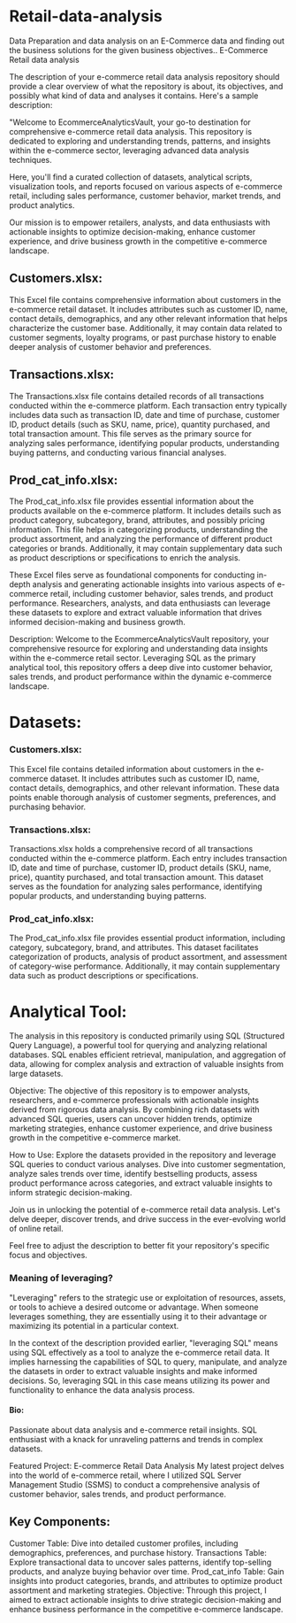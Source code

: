 # Retail-data-analysis
Data Preparation and data analysis on an E-Commerce data and finding out the business solutions for the given business objectives.. 
E-Commerce Retail data analysis


The description of your e-commerce retail data analysis repository should provide a clear overview of what the repository is about, its objectives, and possibly what kind of data and analyses it contains. Here's a sample description:

"Welcome to EcommerceAnalyticsVault, your go-to destination for comprehensive e-commerce retail data analysis. This repository is dedicated to exploring and understanding trends, patterns, and insights within the e-commerce sector, leveraging advanced data analysis techniques.

Here, you'll find a curated collection of datasets, analytical scripts, visualization tools, and reports focused on various aspects of e-commerce retail, including sales performance, customer behavior, market trends, and product analytics.

Our mission is to empower retailers, analysts, and data enthusiasts with actionable insights to optimize decision-making, enhance customer experience, and drive business growth in the competitive e-commerce landscape.




## Customers.xlsx:
This Excel file contains comprehensive information about customers in the e-commerce retail dataset. It includes attributes such as customer ID, name, contact details, demographics, and any other relevant information that helps characterize the customer base. Additionally, it may contain data related to customer segments, loyalty programs, or past purchase history to enable deeper analysis of customer behavior and preferences.

## Transactions.xlsx:
The Transactions.xlsx file contains detailed records of all transactions conducted within the e-commerce platform. Each transaction entry typically includes data such as transaction ID, date and time of purchase, customer ID, product details (such as SKU, name, price), quantity purchased, and total transaction amount. This file serves as the primary source for analyzing sales performance, identifying popular products, understanding buying patterns, and conducting various financial analyses.

## Prod_cat_info.xlsx:
The Prod_cat_info.xlsx file provides essential information about the products available on the e-commerce platform. It includes details such as product category, subcategory, brand, attributes, and possibly pricing information. This file helps in categorizing products, understanding the product assortment, and analyzing the performance of different product categories or brands. Additionally, it may contain supplementary data such as product descriptions or specifications to enrich the analysis.

These Excel files serve as foundational components for conducting in-depth analysis and generating actionable insights into various aspects of e-commerce retail, including customer behavior, sales trends, and product performance. Researchers, analysts, and data enthusiasts can leverage these datasets to explore and extract valuable information that drives informed decision-making and business growth.



Description:
Welcome to the EcommerceAnalyticsVault repository, your comprehensive resource for exploring and understanding data insights within the e-commerce retail sector. Leveraging SQL as the primary analytical tool, this repository offers a deep dive into customer behavior, sales trends, and product performance within the dynamic e-commerce landscape.

# Datasets:

### Customers.xlsx:
This Excel file contains detailed information about customers in the e-commerce dataset. It includes attributes such as customer ID, name, contact details, demographics, and other relevant information. These data points enable thorough analysis of customer segments, preferences, and purchasing behavior.

### Transactions.xlsx:
Transactions.xlsx holds a comprehensive record of all transactions conducted within the e-commerce platform. Each entry includes transaction ID, date and time of purchase, customer ID, product details (SKU, name, price), quantity purchased, and total transaction amount. This dataset serves as the foundation for analyzing sales performance, identifying popular products, and understanding buying patterns.

### Prod_cat_info.xlsx:
The Prod_cat_info.xlsx file provides essential product information, including category, subcategory, brand, and attributes. This dataset facilitates categorization of products, analysis of product assortment, and assessment of category-wise performance. Additionally, it may contain supplementary data such as product descriptions or specifications.


# Analytical Tool:
The analysis in this repository is conducted primarily using SQL (Structured Query Language), a powerful tool for querying and analyzing relational databases. SQL enables efficient retrieval, manipulation, and aggregation of data, allowing for complex analysis and extraction of valuable insights from large datasets.

Objective:
The objective of this repository is to empower analysts, researchers, and e-commerce professionals with actionable insights derived from rigorous data analysis. By combining rich datasets with advanced SQL queries, users can uncover hidden trends, optimize marketing strategies, enhance customer experience, and drive business growth in the competitive e-commerce market.

How to Use:
Explore the datasets provided in the repository and leverage SQL queries to conduct various analyses. Dive into customer segmentation, analyze sales trends over time, identify bestselling products, assess product performance across categories, and extract valuable insights to inform strategic decision-making.

Join us in unlocking the potential of e-commerce retail data analysis. Let's delve deeper, discover trends, and drive success in the ever-evolving world of online retail.

Feel free to adjust the description to better fit your repository's specific focus and objectives.




### Meaning of leveraging?
"Leveraging" refers to the strategic use or exploitation of resources, assets, or tools to achieve a desired outcome or advantage. When someone leverages something, they are essentially using it to their advantage or maximizing its potential in a particular context.

In the context of the description provided earlier, "leveraging SQL" means using SQL effectively as a tool to analyze the e-commerce retail data. It implies harnessing the capabilities of SQL to query, manipulate, and analyze the datasets in order to extract valuable insights and make informed decisions. So, leveraging SQL in this case means utilizing its power and functionality to enhance the data analysis process.




#### Bio:
Passionate about data analysis and e-commerce retail insights. SQL enthusiast with a knack for unraveling patterns and trends in complex datasets.

Featured Project: E-commerce Retail Data Analysis
My latest project delves into the world of e-commerce retail, where I utilized SQL Server Management Studio (SSMS) to conduct a comprehensive analysis of customer behavior, sales trends, and product performance.

## Key Components:

Customer Table: Dive into detailed customer profiles, including demographics, preferences, and purchase history.
Transactions Table: Explore transactional data to uncover sales patterns, identify top-selling products, and analyze buying behavior over time.
Prod_cat_info Table: Gain insights into product categories, brands, and attributes to optimize product assortment and marketing strategies.
Objective:
Through this project, I aimed to extract actionable insights to drive strategic decision-making and enhance business performance in the competitive e-commerce landscape.

